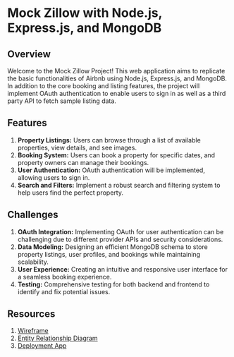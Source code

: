 # Mock Zillow with Node.js, Express.js, and MongoDB

## Overview

Welcome to the Mock Zillow Project! This web application aims to replicate the basic functionalities of Airbnb using Node.js, Express.js, and MongoDB. In addition to the core booking and listing features, the project will implement OAuth authentication to enable users to sign in as well as a third party API to fetch sample listing data.


## Features

1. **Property Listings:** Users can browse through a list of available properties, view details, and see images.
2. **Booking System:** Users can book a property for specific dates, and property owners can manage their bookings.
3. **User Authentication:** OAuth authentication will be implemented, allowing users to sign in.
4. **Search and Filters:** Implement a robust search and filtering system to help users find the perfect property.

## Challenges

1. **OAuth Integration:** Implementing OAuth for user authentication can be challenging due to different provider APIs and security considerations.
2. **Data Modeling:** Designing an efficient MongoDB schema to store property listings, user profiles, and bookings while maintaining scalability.
3. **User Experience:** Creating an intuitive and responsive user interface for a seamless booking experience.
5. **Testing:** Comprehensive testing for both backend and frontend to identify and fix potential issues.

## Resources

1. [Wireframe](https://app.diagrams.net/#G17Ogzj-7apCAQwrKAEo3QeoXz_ePReOWU)
2. [Entity Relationship Diagram](https://app.diagrams.net/#G1VSNbfdoqMgryfHN-wK0n9M3qsIjZakU9)
3. [Deployment App](https://nates-listings-app-fd338a56660a.herokuapp.com)


